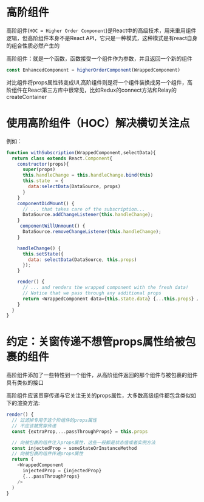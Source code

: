 # 高阶组件


高阶组件(`HOC = Higher Order Component`)是React中的高级技术，用来重用组件逻辑，但高阶组件本身不是React API，它只是一种模式，这种模式是有react自身的组合性质必然产生的

高阶组件：就是一个函数，函数接受一个组件作为参数，并且返回一个新的组件

```javascript
const EnhancedComponent = higherOrderComponent(WrappedComponent)
```

对比组件将props属性转变成UI,高阶组件则是将一个组件装换成另一个组件，高阶组件在React第三方库中很常见，比如Redux的connect方法和Relay的createContainer

# 使用高阶组件（HOC）解决横切关注点


例如：
```javascript
function withSubscription(WrappedComponent,selectData){
  return class extends React.Component{
    constructor(props){
      super(props)
      this.handleChange = this.handleChange.bind(this)
      this.state  = {
        data:selectData(DataSource, props)
      }
    }
    componentDidMount() {
      // ... that takes care of the subscription...
      DataSource.addChangeListener(this.handleChange);
    }
     componentWillUnmount() {
      DataSource.removeChangeListener(this.handleChange);
    }

    handleChange() {
      this.setState({
        data: selectData(DataSource, this.props)
      });
    }

    render() {
      // ... and renders the wrapped component with the fresh data!
      // Notice that we pass through any additional props
      return <WrappedComponent data={this.state.data} {...this.props} />;
    }
  }
}
```


# 约定：关窗传递不想管props属性给被包裹的组件

高阶组件添加了一些特性到一个组件，从高阶组件返回的那个组件与被包裹的组件具有类似的接口

高阶组件应该贯穿传递与它关注无关的props属性，大多数高级组件都包含类似如下的渲染方法:

```javascript
render() {
  // 过滤掉专用于这个阶组件的props属性
  // 不应该被贯穿传递
  const {extraProp,...passThroughProps} = this.props

  // 向被包裹的组件注入props属性，这些一般都是状态值或者实例方法
  const injectedProp = someStateOrInstanceMethod
  // 向被包裹的组件传递props属性
  return (
    <WrappedComponent 
      injectedProp = {injectedProp}
      {...passThroughProps}
    />
  )
}
```